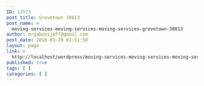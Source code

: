 ```yaml
---
ID: 13573
post_title: Grovetown 30813
post_name: >
  moving-services-moving-services-moving-services-grovetown-30813
author: mrgabonijeff@gmail.com
post_date: 2018-03-28 01:51:50
layout: page
link: >
  http://localhost/wordpress/moving-services-moving-services-moving-services-grovetown-30813/
published: true
tags: [ ]
categories: [ ]
---
```


